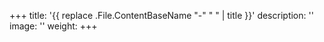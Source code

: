 +++
title: '{{ replace .File.ContentBaseName "-" " " | title }}'
description:  ''
image: ''
weight: 
+++
